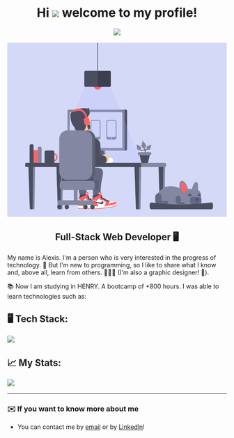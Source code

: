 <div align="center">

# Hi <img src="https://media.giphy.com/media/hvRJCLFzcasrR4ia7z/giphy.gif" width="25px"> welcome to my profile! </h1>

[![](https://visitcount.itsvg.in/api?id=Auriarte20&icon=5&color=0)](https://visitcount.itsvg.in)

<img src="./assets/Programmer.gif" width="600" height="400" />

## Full-Stack Web Developer 🖥️

</div>

My name is Alexis. I'm a person who is very interested in the progress of technology. 🚀
But I'm new to programming, so I like to share what I know and, above all, learn from others. 🙋🏻‍♂️
(I'm also a graphic designer! 🎨).

📚 Now I am studying in HENRY. A bootcamp of +800 hours.
I was able to learn technologies such as:

## 🖥️ Tech Stack:
<p align="left">
  <a href="https://skillicons.dev">
    <img src="https://skillicons.dev/icons?i=js,html,css,react,redux,nodejs,express,postgres,md,ai,ps" />
  </a>
</p>

## 📈 My Stats:
![](https://github-readme-streak-stats.herokuapp.com/?user=Auriarte20&theme=react&hide_border=false)<br/>

---

### ✉️ If you want to know more about me
* You can contact me by [email](mailto:uriarte2001alexis@gmail.com) or by [Linkedln](https://www.linkedin.com/in/Auriarte20/)!
